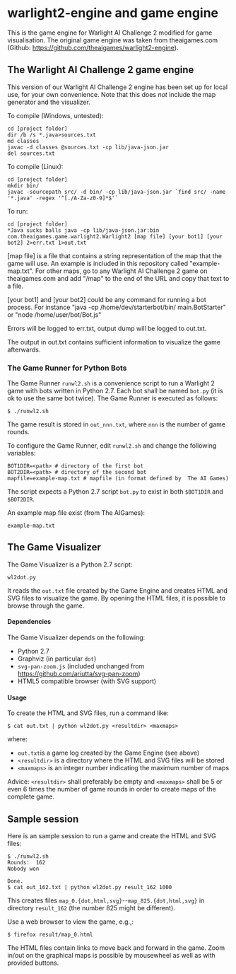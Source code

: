 # warlight2-engine and game engine #

This is the game engine for Warlight AI Challenge 2 modified for game visualisation. The original game engine was taken from theaigames.com (Github: https://github.com/theaigames/warlight2-engine).


## The Warlight AI Challenge 2 game engine ##

This version of our Warlight AI Challenge 2 engine has been set up for
local use, for your own convenience. Note that this does *not* include
the map generator and the visualizer.

To compile (Windows, untested):

    cd [project folder]
    dir /b /s *.java>sources.txt
    md classes
    javac -d classes @sources.txt -cp lib/java-json.jar
    del sources.txt

To compile (Linux):

    cd [project folder]
    mkdir bin/
    javac -sourcepath src/ -d bin/ -cp lib/java-json.jar `find src/ -name '*.java' -regex '^[./A-Za-z0-9]*$'`
    
To run:

    cd [project folder]
    *Java sucks balls java -cp lib/java-json.jar:bin com.theaigames.game.warlight2.Warlight2 [map file] [your bot1] [your bot2] 2>err.txt 1>out.txt

[map file] is a file that contains a string representation of the map
that the game will use. An example is included in this repository
called "example-map.txt". For other maps, go to any Warlight AI
Challenge 2 game on theaigames.com and add "/map" to the end of the
URL and copy that text to a file.

[your bot1] and [your bot2] could be any command for running a bot
process. For instance "java -cp /home/dev/starterbot/bin/
main.BotStarter" or "node /home/user/bot/Bot.js"

Errors will be logged to err.txt, output dump will be logged to
out.txt.

The output in out.txt contains sufficient information to visualize the
game afterwards.

### The Game Runner for Python Bots ###

The Game Runner `runwl2.sh` is a convenience script to run a Warlight
2 game with bots written in Python 2.7. Each bot shall be named
`bot.py` (it is ok to use the same bot twice). The Game Runner is
executed as follows:

	$ ./runwl2.sh

The game result is stored in `out_nnn.txt`, where `nnn` is the number
of game rounds.

To configure the Game Runner, edit `runwl2.sh` and change the
following variables:

	BOT1DIR=<path> # directory of the first bot
	BOT2DIR=<path> # directory of the second bot
	mapfile=example-map.txt # mapfile (in format defined by  The AI Games)

The script expects a Python 2.7 script `bot.py` to exist in both
`$BOT1DIR` and `$BOT2DIR`.

An example map file exist (from The AIGames):

	example-map.txt


## The Game Visualizer ##

The Game Visualizer is a Python 2.7 script:

	wl2dot.py

It reads the `out.txt` file created by the Game Engine and creates
HTML and SVG files to visualize the game. By opening the HTML files,
it is possible to browse through the game.

#### Dependencies ####

The Game Visualizer depends on the following:

- Python 2.7
- Graphviz (in particular `dot`)
- `svg-pan-zoom.js` (included unchanged from https://github.com/ariutta/svg-pan-zoom)
- HTML5 compatible browser (with SVG support)

#### Usage ####

To create the HTML and SVG files, run a command like:

	$ cat out.txt | python wl2dot.py <resultdir> <maxmaps>

where:

- `out.txt`is a game log created by the Game Engine (see above)
- `<resultdir>` is a directory where the HTML and SVG files will be stored
- `<maxmaps>` is an integer number indicating the maximum number of maps

Advice: `<resultdir>` shall preferably be empty and `<maxmaps>` shall
be 5 or even 6 times the number of game rounds in order to create maps
of the complete game.

## Sample session ##

Here is an sample session to run a game and create the HTML and SVG files:

	$ ./runwl2.sh
	Rounds:  162
	Nobody won
	
	Done.
	$ cat out_162.txt | python wl2dot.py result_162 1000

This creates files `map_0.{dot,html,svg}`--`map_825.{dot,html,svg}` in
directory `result_162` (the number 825 might be different).

Use a web browser to view the game, e.g.,:

	$ firefox result/map_0.html

The HTML files contain links to move back and forward in the
game. Zoom in/out on the graphical maps is possible by mousewheel as
well as with provided buttons.

